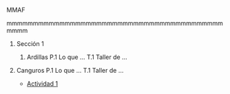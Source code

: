 MMAF

mmmmmmmmmmmmmmmmmmmmmmmmmmmmmmmmmmmmmmmmmmmmm


1. Sección 1
    1. Ardillas
    P.1 Lo que ...
    T.1 Taller de ...
2. Canguros
    P.1 Lo que ...
    T.1 Taller de ...

    - [Actividad 1](https://github.com/abelalv/MMAF_2025/blob/main/seccion_1/MMAF_actividad_1.ipynb)